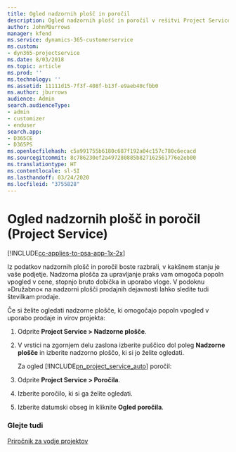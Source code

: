 ```yaml
---
title: Ogled nadzornih plošč in poročil
description: Ogled nadzornih plošč in poročil v rešitvi Project Service
author: JohnPBurrows
manager: kfend
ms.service: dynamics-365-customerservice
ms.custom:
- dyn365-projectservice
ms.date: 8/03/2018
ms.topic: article
ms.prod: ''
ms.technology: ''
ms.assetid: 11111d15-7f3f-408f-b13f-e9aeb40cfbb0
ms.author: jburrows
audience: Admin
search.audienceType:
- admin
- customizer
- enduser
search.app:
- D365CE
- D365PS
ms.openlocfilehash: c5a991755b6180c687f192a04c157c780c6ecacd
ms.sourcegitcommit: 8c786230ef2a497280885b827162561776e2eb00
ms.translationtype: HT
ms.contentlocale: sl-SI
ms.lasthandoff: 03/24/2020
ms.locfileid: "3755828"
---
```

# <a name="view-dashboards-and-reports-project-service"></a>Ogled nadzornih plošč in poročil (Project Service)

[!INCLUDE[cc-applies-to-psa-app-1x-2x](../includes/cc-applies-to-psa-app-1x-2x.md)]

Iz podatkov nadzornih plošč in poročil boste razbrali, v kakšnem stanju je vaše podjetje. Nadzorna plošča za upravljanje praks vam omogoča popoln vpogled v cene, stopnjo bruto dobička in uporabo vloge. V podoknu »Družabno« na nadzorni plošči prodajnih dejavnosti lahko sledite tudi številkam prodaje.  
  
 Če si želite ogledati nadzorne plošče, ki omogočajo popoln vpogled v uporabo prodaje in virov projekta:  
  
1. Odprite **Project Service > Nadzorne plošče**.  
  
2. V vrstici na zgornjem delu zaslona izberite puščico dol poleg **Nadzorne plošče** in izberite nadzorno ploščo, ki si jo želite ogledati.  
  
   Za ogled [!INCLUDE[pn_project_service_auto](../includes/pn-project-service-auto.md)] poročil:  
  
3. Odprite **Project Service > Poročila**.  
  
4. Izberite poročilo, ki si ga želite ogledati.  
  
5. Izberite datumski obseg in kliknite **Ogled poročila**.  
  
### <a name="see-also"></a>Glejte tudi  
 [Priročnik za vodje projektov](../project-service/project-manager-guide.md)
